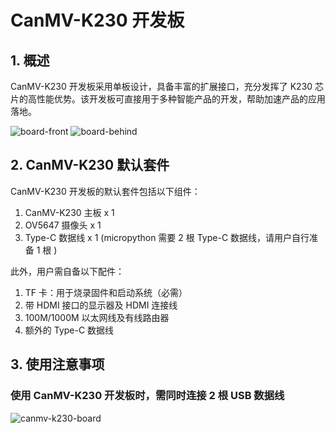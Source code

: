 # CanMV-K230 开发板

## 1. 概述

CanMV-K230 开发板采用单板设计，具备丰富的扩展接口，充分发挥了 K230 芯片的高性能优势。该开发板可直接用于多种智能产品的开发，帮助加速产品的应用落地。

![board-front](https://developer.canaan-creative.com/api/post/attachment?id=469)
![board-behind](https://developer.canaan-creative.com/api/post/attachment?id=468)

## 2. CanMV-K230 默认套件

CanMV-K230 开发板的默认套件包括以下组件：

1. CanMV-K230 主板 x 1
1. OV5647 摄像头 x 1
1. Type-C 数据线 x 1 (micropython 需要 2 根 Type-C 数据线，请用户自行准备 1 根 )

此外，用户需自备以下配件：

1. TF 卡：用于烧录固件和启动系统（必需）
1. 带 HDMI 接口的显示器及 HDMI 连接线
1. 100M/1000M 以太网线及有线路由器
1. 额外的 Type-C 数据线

## 3. 使用注意事项

### 使用 CanMV-K230 开发板时，需同时连接 2 根 USB 数据线

![canmv-k230-board](https://developer.canaan-creative.com/api/post/attachment?id=470)